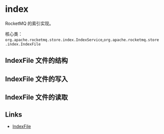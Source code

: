 # index

RocketMQ 的索引实现。

核心类：`org.apache.rocketmq.store.index.IndexService`,`org.apache.rocketmq.store.index.IndexFile`

## IndexFile 文件的结构

## IndexFile 文件的写入

## IndexFile 文件的读取


## Links

- [IndexFile](https://www.jianshu.com/p/e0befd11aee0)
